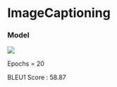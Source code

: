 # ImageCaptioning

### Model
![](https://github.com/aayush2710/ImageCaptioning/blob/master/model_plot.png)

Epochs = 20

BLEU1 Score : 58.87 
